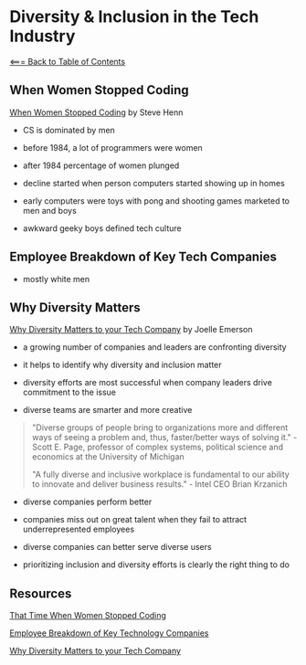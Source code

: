 # **Diversity & Inclusion in the Tech Industry**

[<=== Back to Table of Contents](https://peterjstaker.github.io/reading-notes/)

## When Women Stopped Coding

[When Women Stopped Coding](https://www.npr.org/sections/money/2014/10/21/357629765/when-women-stopped-coding) by Steve Henn

* CS is dominated by men

* before 1984, a lot of programmers were women

* after 1984 percentage of women plunged

* decline started when person computers started showing up in homes

* early computers were toys with pong and shooting games marketed to men and boys

* awkward geeky boys defined tech culture

## Employee Breakdown of Key Tech Companies

* mostly white men

## Why Diversity Matters

[Why Diversity Matters to your Tech Company](https://www.usatoday.com/story/tech/columnist/2015/07/21/why-diversity-matters-your-tech-company/30419871/) by Joelle Emerson

* a growing number of companies and leaders are confronting diversity

* it helps to identify why diversity and inclusion matter

* diversity efforts are most successful when company leaders drive commitment to the issue

* diverse teams are smarter and more creative

> "Diverse groups of people bring to organizations more and different ways of seeing a problem and, thus, faster/better ways of solving it." - Scott E.
> Page, professor of complex systems, political science and economics at the University of Michigan
>
> "A fully diverse and inclusive workplace is fundamental to our ability to innovate and deliver business results." - Intel CEO Brian Krzanich

* diverse companies perform better

* companies miss out on great talent when they fail to attract underrepresented employees

* diverse companies can better serve diverse users

* prioritizing inclusion and diversity efforts is clearly the right thing to do

## Resources

[That Time When Women Stopped Coding](https://www.npr.org/sections/money/2014/10/21/357629765/when-women-stopped-coding)

[Employee Breakdown of Key Technology Companies](https://informationisbeautiful.net/visualizations/diversity-in-tech/)

[Why Diversity Matters to your Tech Company](https://www.usatoday.com/story/tech/columnist/2015/07/21/why-diversity-matters-your-tech-company/30419871/)
